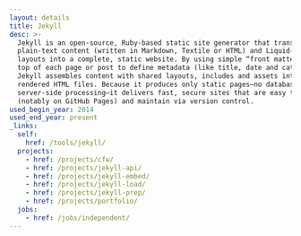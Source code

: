 ```yaml
---
layout: details
title: Jekyll
desc: >-
  Jekyll is an open-source, Ruby-based static site generator that transforms
  plain-text content (written in Markdown, Textile or HTML) and Liquid-templated
  layouts into a complete, static website. By using simple “front matter” at the
  top of each page or post to define metadata (like title, date and categories),
  Jekyll assembles content with shared layouts, includes and assets into fully
  rendered HTML files. Because it produces only static pages—no databases or
  server-side processing—it delivers fast, secure sites that are easy to host
  (notably on GitHub Pages) and maintain via version control.
used_begin_year: 2014
used_end_year: present
_links:
  self:
    href: /tools/jekyll/
  projects:
    - href: /projects/cfw/
    - href: /projects/jekyll-api/
    - href: /projects/jekyll-embed/
    - href: /projects/jekyll-load/
    - href: /projects/jekyll-prep/
    - href: /projects/portfolio/
  jobs:
    - href: /jobs/independent/
---
```


